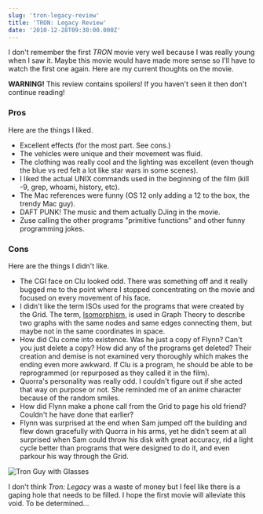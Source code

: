 ```yaml
---
slug: 'tron-legacy-review'
title: 'TRON: Legacy Review'
date: '2010-12-28T09:30:00.000Z'
---
```


I don't remember the first *TRON* movie very well because I was really young when I saw it. Maybe this movie would have made more sense so I'll have to watch the first one again. Here are my current thoughts on the movie.

**WARNING!** This review contains spoilers! If you haven't seen it then don't continue reading!


### Pros

Here are the things I liked.

* Excellent effects (for the most part. See cons.)
* The vehicles were unique and their movement was fluid.
* The clothing was really cool and the lighting was excellent (even though the blue vs red felt a lot like star wars in some scenes).
* I liked the actual UNIX commands used in the beginning of the film (kill -9, grep, whoami, history, etc).
* The Mac references were funny (OS 12 only adding a 12 to the box, the trendy Mac guy).
* DAFT PUNK! The music and them actually DJing in the movie.
* Zuse calling the other programs "primitive functions" and other funny programming jokes.

### Cons

Here are the things I didn't like.

* The CGI face on Clu looked odd. There was something off and it really bugged me to the point where I stopped concentrating on the movie and focused on every movement of his face.
* I didn't like the term ISOs used for the programs that were created by the Grid. The term, [Isomorphism][ISO], is used in Graph Theory to describe two graphs with the same nodes and same edges connecting them, but maybe not in the same coordinates in space.
* How did Clu come into existence. Was he just a copy of Flynn? Can't you just delete a copy? How did any of the programs get deleted? Their creation and demise is not examined very thoroughly which makes the ending even more awkward. If Clu is a program, he should be able to be reprogrammed (or repurposed as they called it in the film).
* Quorra's personality was really odd. I couldn't figure out if she acted that way on purpose or not. She reminded me of an anime character because of the random smiles.
* How did Flynn make a phone call from the Grid to page his old friend? Couldn't he have done that earlier?
* Flynn was surprised at the end when Sam jumped off the building and flew down gracefully with Quorra in his arms, yet he didn't seem at all surprised when Sam could throw his disk with great accuracy, rid a light cycle better than programs that were designed to do it, and even parkour his way through the Grid.

![Tron Guy with Glasses](/images/tron-guy-with-glasses.jpg)

I don't think *Tron: Legacy* was a waste of money but I feel like there is a gaping hole that needs to be filled. I hope the first movie will alleviate this void. To be determined...

[ISO]: http://en.wikipedia.org/wiki/Isomorphism
